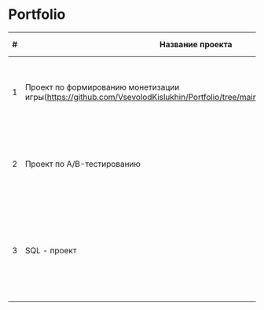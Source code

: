 # Portfolio
| # 	| Название проекта                        	| Описание проекта                                                                                          	| Стек                                                                                         	| Сфера проекта                          	|
|---	|-----------------------------------------	|-----------------------------------------------------------------------------------------------------------	|----------------------------------------------------------------------------------------------	|----------------------------------------	|
| 1 	| Проект по формированию монетизации игры(https://github.com/VsevolodKislukhin/Portfolio/tree/main/Project%201(Monetization)) 	| Формирование модели монетизации игры, рекомендации по улучшению UX.                                       	| python, pandas, numpy, scipy, matplotlib, seaborn, datetime, plotly, tableau                 	| GameDev                                	|
| 2 	| Проект по А/B-тестированию              	| Оценка результатов A/B-теста и корректности его проведения.                                               	| python, pandas, numpy, scipy, matplotlib, seaborn, datetime, math, plotly, proportions_ztest 	| Маркетинговая и продуктовая аналитика. 	|
| 3 	| SQL - проект                            	| Aнализ базы данных, формирование ценностного предложения для нового продукта на основе полученных данных. 	| python, pandas, sqlalchemy, SQL, PostgreSQL, DBeaver                                         	| Аналитик(универсал)              
